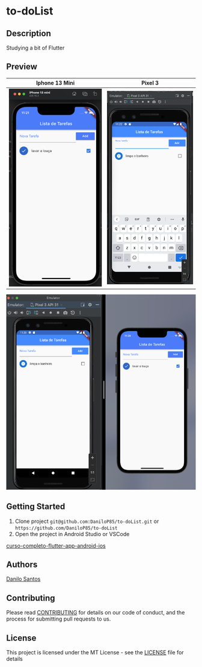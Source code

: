 # to-doList

## Description

Studying a bit of Flutter

## Preview

| Iphone 13 Mini | Pixel 3 |
| ---- | ---- |  
| ![.](readme/iphone.13.mini.png) | ![.](readme/pixel.3.png)

![.](readme/boths.png)

## Getting Started
1. Clone project `git@github.com:DaniloP85/to-doList.git` or  `https://github.com/DaniloP85/to-doList`
2. Open the project in Android Studio or VSCode

[curso-completo-flutter-app-android-ios](https://www.udemy.com/course/curso-completo-flutter-app-android-ios/)

## Authors

[Danilo Santos](https://www.linkedin.com/in/danilopsnts/)

## Contributing

Please read [CONTRIBUTING](CONTRIBUTING.md) for details on our code of conduct, and the process for submitting pull requests to us.
## License

This project is licensed under the MT License - see the [LICENSE](LICENSE.md) file for details
